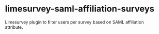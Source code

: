 # limesurvey-saml-affiliation-surveys
Limesurvey plugin to filter users per survey based on SAML affiliation attribute.
